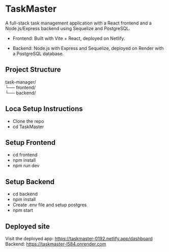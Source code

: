 # TaskMaster
A full-stack task management application with a React frontend and a Node.js/Express backend using Sequelize and PostgreSQL.
- Frontend: Built with Vite + React, deployed on Netlify.

- Backend: Node.js with Express and Sequelize, deployed on Render with a PostgreSQL database.

## Project Structure
task-manager/   
└── frontend/  
└── backend/      

## Loca Setup Instructions

- Clone the repo
- cd TaskMaster

## Setup Frontend
- cd frontend
- npm install
- npm run dev

## Setup Backend
- cd backend
- npm install
- Create .env file and setup postgres
- npm start

## Deployed site
Visit the deployed app: https://taskmaster-0192.netlify.app/dashboard    
Backend: https://taskmaster-l584.onrender.com
